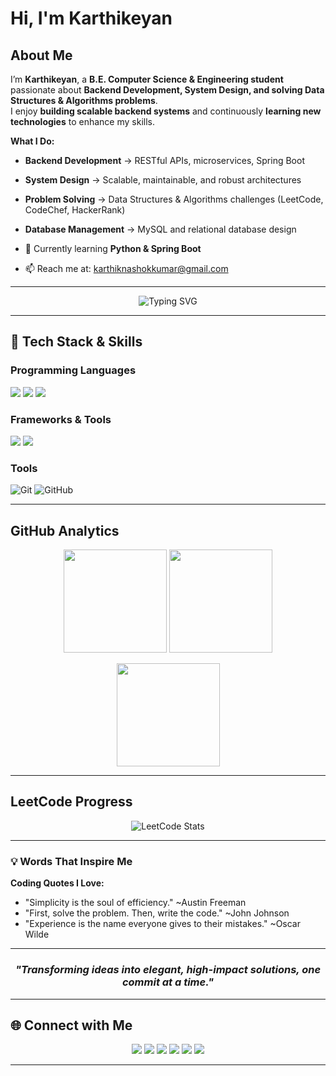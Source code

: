 # Hi, I'm Karthikeyan


## About Me

I’m **Karthikeyan**, a **B.E. Computer Science & Engineering student** passionate about **Backend Development, System Design, and solving Data Structures & Algorithms problems**.  
I enjoy **building scalable backend systems** and continuously **learning new technologies** to enhance my skills.  

**What I Do:**
- **Backend Development** → RESTful APIs, microservices, Spring Boot  
- **System Design** → Scalable, maintainable, and robust architectures  
- **Problem Solving** → Data Structures & Algorithms challenges (LeetCode, CodeChef, HackerRank)  
- **Database Management** → MySQL and relational database design  

- 🌱 Currently learning **Python & Spring Boot**  
- 📫 Reach me at: [karthiknashokkumar@gmail.com](mailto:karthiknashokkumar@gmail.com)  

---

<div align="center">
  <img src="https://readme-typing-svg.herokuapp.com?font=Fira+Code&weight=600&size=28&duration=4000&pause=1000&color=00D4AA&center=true&vCenter=true&width=600&lines=Back-End+Developer;Building+Scalable+Projects;Java+%7C+SpringBoot;Eager+to+Learn+and+Grow" alt="Typing SVG" />
</div>

---

## 🧰 Tech Stack & Skills

### **Programming Languages**
<p align="left">
  <img src="https://img.shields.io/badge/Java-ED8B00?style=for-the-badge&logo=openjdk&logoColor=white"/>
  <img src="https://img.shields.io/badge/HTML5-E34F26?style=for-the-badge&logo=html5&logoColor=white"/>
  <img src="https://img.shields.io/badge/CSS3-1572B6?style=for-the-badge&logo=css3&logoColor=white"/>
</p>

### **Frameworks & Tools**
<p align="left">
  <img src="https://img.shields.io/badge/Spring_Boot-6DB33F?style=for-the-badge&logo=spring-boot&logoColor=white"/>
  <img src="https://img.shields.io/badge/MySQL-005C84?style=for-the-badge&logo=mysql&logoColor=white"/>
</p>

### **Tools**
<p align="left">
  <img src="https://img.shields.io/badge/Git-F05032?style=for-the-badge&logo=git&logoColor=white" alt="Git"/>
  <img src="https://img.shields.io/badge/GitHub-181717?style=for-the-badge&logo=github&logoColor=white" alt="GitHub"/>
</p>

---

## GitHub Analytics

<div align="center">
<p align="center">
  <img src="https://github-readme-stats.vercel.app/api?username=karthikeyan-ashok&show_icons=true&theme=tokyonight" height="165"/>
  <img src="https://github-readme-streak-stats.herokuapp.com/?user=karthikeyan-ashok&theme=tokyonight" height="165"/>
</p>
<p align="center">
  <img src="https://github-readme-stats.vercel.app/api/top-langs/?username=karthikeyan-ashok&layout=compact&theme=tokyonight" height="165"/>
</p>
</div>

---


## **LeetCode Progress**
<div align="center">
  <img src="https://leetcard.jacoblin.cool/karthikeyan_ashokkumar?ext=contest&theme=dark&font=source_code_pro" alt="LeetCode Stats"/>
</div>

---
### 💡 Words That Inspire Me

</div>

**Coding Quotes I Love:**  
- "Simplicity is the soul of efficiency." ~Austin Freeman</sub>
- "First, solve the problem. Then, write the code." ~John Johnson</sub>
- "Experience is the name everyone gives to their mistakes." ~Oscar Wilde</sub>
---

<div align="center">
  
### *"Transforming ideas into elegant, high-impact solutions, one commit at a time."*

</div>

---

## 🌐 Connect with Me

<p align="center">
<a href="https://linkedin.com/in/karthikeyan-a-b681bb280" target="_blank"><img src="https://img.shields.io/badge/LinkedIn-0077B5?style=for-the-badge&logo=linkedin&logoColor=white"/></a>
<a href="https://instagram.com/_karthii._._" target="_blank"><img src="https://img.shields.io/badge/Instagram-E4405F?style=for-the-badge&logo=instagram&logoColor=white"/></a>
<a href="https://www.codechef.com/users/karthikeyan161" target="_blank"><img src="https://img.shields.io/badge/CodeChef-333?style=for-the-badge&logo=codechef&logoColor=white"/></a>
<a href="https://www.hackerrank.com/karthikeyana161" target="_blank"><img src="https://img.shields.io/badge/HackerRank-2EC866?style=for-the-badge&logo=hackerrank&logoColor=white"/></a>
<a href="https://www.leetcode.com/karthikeyan_ashokkumar" target="_blank"><img src="https://img.shields.io/badge/LeetCode-FFA116?style=for-the-badge&logo=leetcode&logoColor=white"/></a>
<a href="https://auth.geeksforgeeks.org/user/karthikeyan_ashokkumar" target="_blank"><img src="https://img.shields.io/badge/GeeksforGeeks-0F9D58?style=for-the-badge&logo=geeksforgeeks&logoColor=white"/></a>
</p>

---

